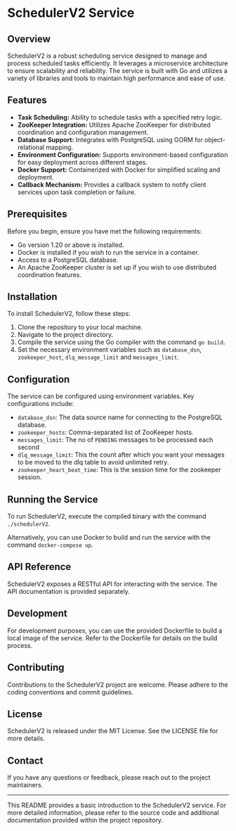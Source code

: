 # SchedulerV2 Service

## Overview
SchedulerV2 is a robust scheduling service designed to manage and process scheduled tasks efficiently. It leverages a microservice architecture to ensure scalability and reliability. The service is built with Go and utilizes a variety of libraries and tools to maintain high performance and ease of use.

## Features
- **Task Scheduling:** Ability to schedule tasks with a specified retry logic.
- **ZooKeeper Integration:** Utilizes Apache ZooKeeper for distributed coordination and configuration management.
- **Database Support:** Integrates with PostgreSQL using GORM for object-relational mapping.
- **Environment Configuration:** Supports environment-based configuration for easy deployment across different stages.
- **Docker Support:** Containerized with Docker for simplified scaling and deployment.
- **Callback Mechanism:** Provides a callback system to notify client services upon task completion or failure.

## Prerequisites
Before you begin, ensure you have met the following requirements:
- Go version 1.20 or above is installed.
- Docker is installed if you wish to run the service in a container.
- Access to a PostgreSQL database.
- An Apache ZooKeeper cluster is set up if you wish to use distributed coordination features.

## Installation
To install SchedulerV2, follow these steps:
1. Clone the repository to your local machine.
2. Navigate to the project directory.
3. Compile the service using the Go compiler with the command `go build`.
4. Set the necessary environment variables such as `database_dsn`, `zookeeper_host`, `dlq_message_limit` and `messages_limit`.

## Configuration
The service can be configured using environment variables. Key configurations include:
- `database_dsn`: The data source name for connecting to the PostgreSQL database.
- `zookeeper_hosts`: Comma-separated list of ZooKeeper hosts.
- `messages_limit`: The no of `PENDING` messages to be processed each second
- `dlq_message_limit`: This the count after which you want your messages to be moved to the dlq table to avoid unlimited retry.
- `zookeeper_heart_beat_time`: This is the session time for the zookeeper session.

## Running the Service
To run SchedulerV2, execute the compiled binary with the command `./schedulerV2`.

Alternatively, you can use Docker to build and run the service with the command `docker-compose up`.

## API Reference
SchedulerV2 exposes a RESTful API for interacting with the service. The API documentation is provided separately.

## Development
For development purposes, you can use the provided Dockerfile to build a local image of the service. Refer to the Dockerfile for details on the build process.

## Contributing
Contributions to the SchedulerV2 project are welcome. Please adhere to the coding conventions and commit guidelines.

## License
SchedulerV2 is released under the MIT License. See the LICENSE file for more details.

## Contact
If you have any questions or feedback, please reach out to the project maintainers.

---
This README provides a basic introduction to the SchedulerV2 service. For more detailed information, please refer to the source code and additional documentation provided within the project repository.
